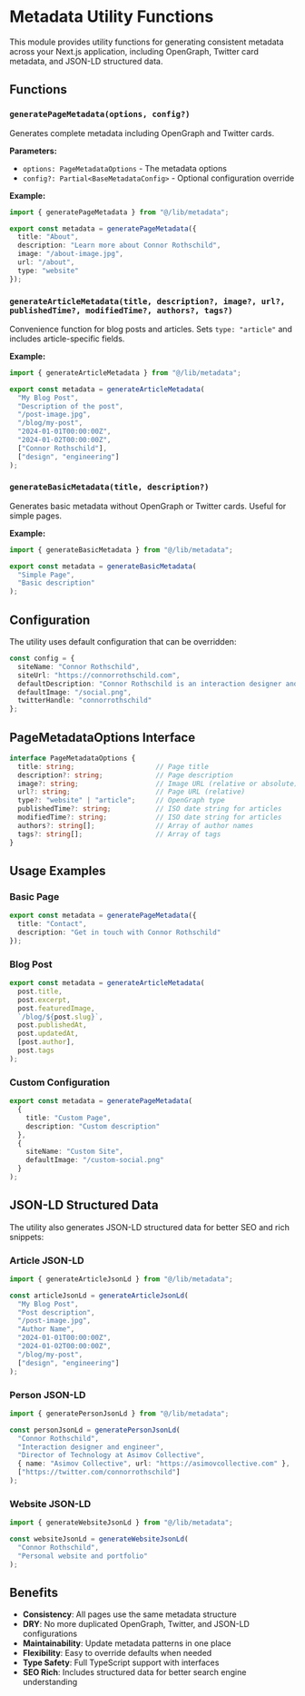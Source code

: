 # Metadata Utility Functions

This module provides utility functions for generating consistent metadata across your Next.js application, including OpenGraph, Twitter card metadata, and JSON-LD structured data.

## Functions

### `generatePageMetadata(options, config?)`

Generates complete metadata including OpenGraph and Twitter cards.

**Parameters:**
- `options: PageMetadataOptions` - The metadata options
- `config?: Partial<BaseMetadataConfig>` - Optional configuration override

**Example:**
```typescript
import { generatePageMetadata } from "@/lib/metadata";

export const metadata = generatePageMetadata({
  title: "About",
  description: "Learn more about Connor Rothschild",
  image: "/about-image.jpg",
  url: "/about",
  type: "website"
});
```

### `generateArticleMetadata(title, description?, image?, url?, publishedTime?, modifiedTime?, authors?, tags?)`

Convenience function for blog posts and articles. Sets `type: "article"` and includes article-specific fields.

**Example:**
```typescript
import { generateArticleMetadata } from "@/lib/metadata";

export const metadata = generateArticleMetadata(
  "My Blog Post",
  "Description of the post",
  "/post-image.jpg",
  "/blog/my-post",
  "2024-01-01T00:00:00Z",
  "2024-01-02T00:00:00Z",
  ["Connor Rothschild"],
  ["design", "engineering"]
);
```

### `generateBasicMetadata(title, description?)`

Generates basic metadata without OpenGraph or Twitter cards. Useful for simple pages.

**Example:**
```typescript
import { generateBasicMetadata } from "@/lib/metadata";

export const metadata = generateBasicMetadata(
  "Simple Page",
  "Basic description"
);
```

## Configuration

The utility uses default configuration that can be overridden:

```typescript
const config = {
  siteName: "Connor Rothschild",
  siteUrl: "https://connorrothschild.com",
  defaultDescription: "Connor Rothschild is an interaction designer and engineer based in Texas.",
  defaultImage: "/social.png",
  twitterHandle: "connorrothschild"
};
```

## PageMetadataOptions Interface

```typescript
interface PageMetadataOptions {
  title: string;                    // Page title
  description?: string;             // Page description
  image?: string;                   // Image URL (relative or absolute)
  url?: string;                     // Page URL (relative)
  type?: "website" | "article";     // OpenGraph type
  publishedTime?: string;           // ISO date string for articles
  modifiedTime?: string;            // ISO date string for articles
  authors?: string[];               // Array of author names
  tags?: string[];                  // Array of tags
}
```

## Usage Examples

### Basic Page
```typescript
export const metadata = generatePageMetadata({
  title: "Contact",
  description: "Get in touch with Connor Rothschild"
});
```

### Blog Post
```typescript
export const metadata = generateArticleMetadata(
  post.title,
  post.excerpt,
  post.featuredImage,
  `/blog/${post.slug}`,
  post.publishedAt,
  post.updatedAt,
  [post.author],
  post.tags
);
```

### Custom Configuration
```typescript
export const metadata = generatePageMetadata(
  {
    title: "Custom Page",
    description: "Custom description"
  },
  {
    siteName: "Custom Site",
    defaultImage: "/custom-social.png"
  }
);
```

## JSON-LD Structured Data

The utility also generates JSON-LD structured data for better SEO and rich snippets:

### Article JSON-LD
```typescript
import { generateArticleJsonLd } from "@/lib/metadata";

const articleJsonLd = generateArticleJsonLd(
  "My Blog Post",
  "Post description",
  "/post-image.jpg",
  "Author Name",
  "2024-01-01T00:00:00Z",
  "2024-01-02T00:00:00Z",
  "/blog/my-post",
  ["design", "engineering"]
);
```

### Person JSON-LD
```typescript
import { generatePersonJsonLd } from "@/lib/metadata";

const personJsonLd = generatePersonJsonLd(
  "Connor Rothschild",
  "Interaction designer and engineer",
  "Director of Technology at Asimov Collective",
  { name: "Asimov Collective", url: "https://asimovcollective.com" },
  ["https://twitter.com/connorrothschild"]
);
```

### Website JSON-LD
```typescript
import { generateWebsiteJsonLd } from "@/lib/metadata";

const websiteJsonLd = generateWebsiteJsonLd(
  "Connor Rothschild",
  "Personal website and portfolio"
);
```

## Benefits

- **Consistency**: All pages use the same metadata structure
- **DRY**: No more duplicated OpenGraph, Twitter, and JSON-LD configurations
- **Maintainability**: Update metadata patterns in one place
- **Flexibility**: Easy to override defaults when needed
- **Type Safety**: Full TypeScript support with interfaces
- **SEO Rich**: Includes structured data for better search engine understanding

